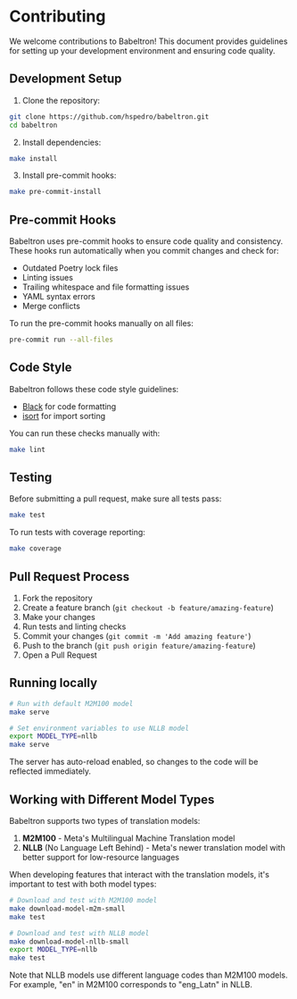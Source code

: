 # Contributing

We welcome contributions to Babeltron! This document provides guidelines for setting up your development environment and ensuring code quality.

## Development Setup

1. Clone the repository:
```bash
git clone https://github.com/hspedro/babeltron.git
cd babeltron
```

2. Install dependencies:
```bash
make install
```

3. Install pre-commit hooks:
```bash
make pre-commit-install
```

## Pre-commit Hooks

Babeltron uses pre-commit hooks to ensure code quality and consistency. These hooks run automatically when you commit changes and check for:

- Outdated Poetry lock files
- Linting issues
- Trailing whitespace and file formatting issues
- YAML syntax errors
- Merge conflicts

To run the pre-commit hooks manually on all files:

```bash
pre-commit run --all-files
```

## Code Style

Babeltron follows these code style guidelines:

- [Black](https://github.com/psf/black) for code formatting
- [isort](https://pycqa.github.io/isort/) for import sorting

You can run these checks manually with:

```bash
make lint
```

## Testing

Before submitting a pull request, make sure all tests pass:

```bash
make test
```

To run tests with coverage reporting:

```bash
make coverage
```

## Pull Request Process

1. Fork the repository
2. Create a feature branch (`git checkout -b feature/amazing-feature`)
3. Make your changes
4. Run tests and linting checks
5. Commit your changes (`git commit -m 'Add amazing feature'`)
6. Push to the branch (`git push origin feature/amazing-feature`)
7. Open a Pull Request

## Running locally

```bash
# Run with default M2M100 model
make serve

# Set environment variables to use NLLB model
export MODEL_TYPE=nllb
make serve
```

The server has auto-reload enabled, so changes to the code will be reflected immediately.

## Working with Different Model Types

Babeltron supports two types of translation models:

1. **M2M100** - Meta's Multilingual Machine Translation model
2. **NLLB** (No Language Left Behind) - Meta's newer translation model with better support for low-resource languages

When developing features that interact with the translation models, it's important to test with both model types:

```bash
# Download and test with M2M100 model
make download-model-m2m-small
make test

# Download and test with NLLB model
make download-model-nllb-small
export MODEL_TYPE=nllb
make test
```

Note that NLLB models use different language codes than M2M100 models. For example, "en" in M2M100 corresponds to "eng_Latn" in NLLB.
